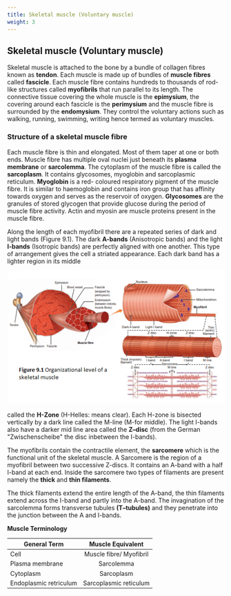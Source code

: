 ```yaml
---
title: Skeletal muscle (Voluntary muscle)
weight: 3
---
```


## Skeletal muscle (Voluntary muscle)


Skeletal muscle is attached to the bone by a bundle of collagen fibres known  as **tendon**. Each muscle is made up of bundles of **muscle fibres** called **fascicle**. Each muscle fibre contains hundreds to thousands of rod-like structures called **myofibrils** that run parallel to its length. The connective tissue covering the whole muscle is the **epimysium**, the covering around each fascicle is the **perimysium** and the muscle fibre is surrounded by the **endomysium**. They control the voluntary actions such as walking, running, swimming, writing hence termed as voluntary muscles.

### Structure of a skeletal muscle fibre


Each muscle fibre is thin and elongated. Most of them taper at one or both ends. Muscle fibre has multiple oval nuclei just beneath its **plasma membrane** or **sarcolemma**. The cytoplasm of the muscle fibre is called the **sarcoplasm**. It contains glycosomes, myoglobin and sarcoplasmic reticulum. **Myoglobin** is a red- coloured respiratory pigment of the muscle fibre. It is similar to haemoglobin and contains iron group that has affinity towards oxygen and serves as the reservoir of oxygen. **Glycosomes** are the granules of stored glycogen that provide glucose during the period of muscle fibre activity. Actin and myosin are muscle proteins present in the muscle fibre.

Along the length of each myofibril there are a repeated series of dark and light bands (Figure 9.1). The dark **A-bands** (Anisotropic bands) and the light **I-bands** (Isotropic bands) are perfectly aligned with one another. This type of arrangement gives the cell a striated appearance. Each dark band has a lighter region in its middle

![alt text](<skeletal muscle.png>)

called the **H-Zone** (H-Helles: means clear). Each H-zone is bisected vertically by a dark line called the M-line (M-for middle). The light I-bands also have a darker mid line area called the **Z–disc** (from the German "Zwischenscheibe" the disc inbetween the I-bands).

The myofibrils contain the contractile element, the **sarcomere** which is the functional unit of the skeletal muscle. A Sarcomere is the region of a myofibril between two successive Z-discs. It contains an A-band with a half I-band at each end. Inside the sarcomere two types of filaments are present namely the **thick** and **thin filaments**.

The thick filaments extend the entire length of the A-band, the thin filaments extend across the I-band and partly into the A-band. The invagination of the sarcolemma forms transverse tubules **(T–tubules)** and they penetrate into the junction between the A and I-bands.

**Muscle Terminology** 

| **General Term** |   **Muscle Equivalent**   |
|-------------|:---------------:|
|Cell   | Muscle fibre/ Myofibril   |
|  Plasma membrane  | Sarcolemma |
|    Cytoplasm   |   Sarcoplasm   |
|    Endoplasmic retriculum    |   Sarcoplasmic reticulum |
